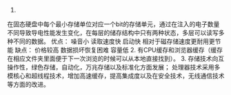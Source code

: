 1.
在固态硬盘中每个最小存储单位对应一个bit的存储单元，通过在注入的电子数量不同导致导电性能发生变化，在每层的储存结构中只有两种状态，多层可以读写多种不同的数据。
优点：
噪音小
读取速度快
启动快
相对于磁存储速度更耐用更节能
缺点：
价格较高
数据损坏恢复困难
容量低
2.
有CPU缓存和浏览器缓存（缓存在相应文件夹里面便于下一次浏览的时候可以从本地直接找到）。
3.
存储技术向互操作性，绿色存储，自动化，万兆存储以及标准化方面发展；
处理器技术采用多模核心和超线程技术，增加高速缓存，提高集成度以及在安全技术，无线通信技术等方面的改进。